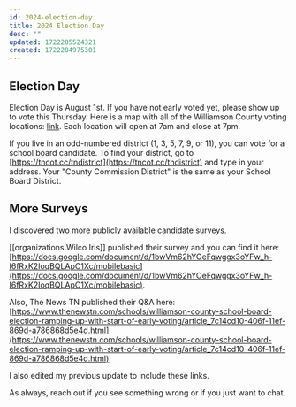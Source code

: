 ```yaml
---
id: 2024-election-day
title: 2024 Election Day
desc: ""
updated: 1722285524321
created: 1722284975301
---
```


## Election Day

Election Day is August 1st. If you have not early voted yet, please show up to vote this Thursday. Here is a map with all of the Williamson County voting locations: [link](https://williamsontn.maps.arcgis.com/apps/webappviewer/index.html?id=0689b8eaf82d4f38bdf20130a53fbf22). Each location will open at 7am and close at 7pm.

If you live in an odd-numbered district (1, 3, 5, 7, 9, or 11), you can vote for a school board candidate. To find your district, go to [https://tncot.cc/tndistrict](https://tncot.cc/tndistrict) and type in your address. Your "County Commission District" is the same as your School Board District.

## More Surveys

I discovered two more publicly available candidate surveys.

[[organizations.Wilco Iris]] published their survey and you can find it here: [https://docs.google.com/document/d/1bwVm62hYOeFqwggx3oYFw_h-I6fRxK2IoqBQLApC1Xc/mobilebasic](https://docs.google.com/document/d/1bwVm62hYOeFqwggx3oYFw_h-I6fRxK2IoqBQLApC1Xc/mobilebasic).

Also, The News TN published their Q&A here: [https://www.thenewstn.com/schools/williamson-county-school-board-election-ramping-up-with-start-of-early-voting/article_7c14cd10-406f-11ef-869d-a786868d5e4d.html](https://www.thenewstn.com/schools/williamson-county-school-board-election-ramping-up-with-start-of-early-voting/article_7c14cd10-406f-11ef-869d-a786868d5e4d.html).

I also edited my previous update to include these links.

As always, reach out if you see something wrong or if you just want to chat.
